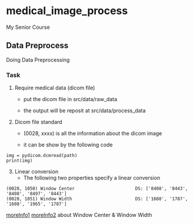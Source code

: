# medical_image_process

My Senior Course

## Data Preprocess

Doing Data Preprocessing

### Task 

1. Require medical data (dicom file)
    - put the dicom file in src/data/raw_data

    - the output will be reposit at src/data/process_data

2. Dicom file standard
    - (0028, xxxx) is all the information about the dicom image

    - it can be show by the following code

```
img = pydicom.dcmread(path)
print(img)
```

3. Linear conversion
    - The following two properties specify a linear conversion 

```
(0028, 1050) Window Center                       DS: ['8408', '8443', '8408', '8497', '8443']
(0028, 1051) Window Width                        DS: ['1608', '1787', '1608', '1965', '1787']
```
[moreInfo1](https://dicom.innolitics.com/ciods/digital-x-ray-image/dx-image/00281055)
[moreInfo2](https://gist.github.com/PurpleBooth/b24679402957c63ec426) about Window Center & Window Width